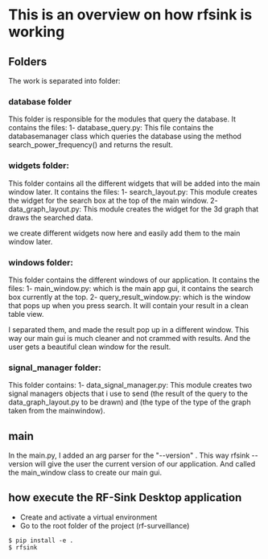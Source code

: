 # This is an overview on how rfsink is working

## Folders

The work is separated into folder:

### database folder
This folder is responsible for the modules that query the database. It contains the files:
    1- database_query.py: This file contains the databasemanager class which queries the database using the method search_power_frequency() and returns the result.

### widgets folder:
This folder contains all the different widgets that will be added into the main window later. It contains the files:
    1- search_layout.py: This module creates the widget for the search box at the top of the main window.
    2- data_graph_layout.py: This module creates the widget for the 3d graph that draws the searched data.

we create different widgets now here and easily add them to the main window later. 

### windows folder:
This folder contains the different windows of our application. It contains the files:
    1- main_window.py: which is the main app gui, it contains the search box currently at the top.
    2- query_result_window.py: which is the window that pops up when you press search. It will contain your result in a clean table view.

I separated them, and made the result pop up in a different window. This way our main gui is much cleaner and not crammed with results.
And the user gets a beautiful clean window for the result.

### signal_manager folder:
This folder contains:
    1- data_signal_manager.py: This module creates two signal managers objects that i use to send (the result of the query to the data_graph_layout.py to be drawn) and (the type of the type of the graph taken from the mainwindow).

## main

In the main.py, I added an arg parser for the "--version" . This way rfsink --version will give the user the current version of our application.
And called the main_window class to create our main gui.

## how execute the RF-Sink Desktop application
* Create and activate a virtual environment 
* Go to the root folder of the project (rf-surveillance)

```
$ pip install -e .
$ rfsink
```


